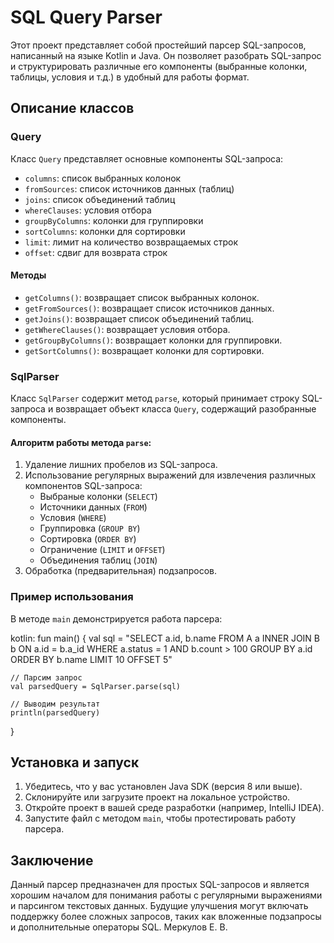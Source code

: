# SQL Query Parser

Этот проект представляет собой простейший парсер SQL-запросов, написанный на языке Kotlin и Java. 
Он позволяет разобрать SQL-запрос и структурировать различные его компоненты (выбранные колонки, таблицы, условия и т.д.) в удобный для работы формат.

## Описание классов

### Query

Класс `Query` представляет основные компоненты SQL-запроса:

- `columns`: список выбранных колонок
- `fromSources`: список источников данных (таблиц)
- `joins`: список объединений таблиц
- `whereClauses`: условия отбора
- `groupByColumns`: колонки для группировки
- `sortColumns`: колонки для сортировки
- `limit`: лимит на количество возвращаемых строк
- `offset`: сдвиг для возврата строк

#### Методы
- `getColumns()`: возвращает список выбранных колонок.
- `getFromSources()`: возвращает список источников данных.
- `getJoins()`: возвращает список объединений таблиц.
- `getWhereClauses()`: возвращает условия отбора.
- `getGroupByColumns()`: возвращает колонки для группировки.
- `getSortColumns()`: возвращает колонки для сортировки.

### SqlParser

Класс `SqlParser` содержит метод `parse`, который принимает строку SQL-запроса и возвращает объект класса `Query`, содержащий разобранные компоненты. 

#### Алгоритм работы метода `parse`:
1. Удаление лишних пробелов из SQL-запроса.
2. Использование регулярных выражений для извлечения различных компонентов SQL-запроса: 
   - Выбраные колонки (`SELECT`)
   - Источники данных (`FROM`)
   - Условия (`WHERE`)
   - Группировка (`GROUP BY`)
   - Сортировка (`ORDER BY`)
   - Ограничение (`LIMIT` и `OFFSET`)
   - Объединения таблиц (`JOIN`)
3. Обработка (предварительная) подзапросов.

### Пример использования

В методе `main` демонстрируется работа парсера:

kotlin:
fun main() {
    val sql = "SELECT a.id, b.name FROM A a INNER JOIN B b ON a.id = b.a_id WHERE a.status = 1 AND b.count > 100 GROUP BY a.id ORDER BY b.name LIMIT 10 OFFSET 5"

    // Парсим запрос
    val parsedQuery = SqlParser.parse(sql)

    // Выводим результат
    println(parsedQuery)
}


## Установка и запуск

1. Убедитесь, что у вас установлен Java SDK (версия 8 или выше).
2. Склонируйте или загрузите проект на локальное устройство.
3. Откройте проект в вашей среде разработки (например, IntelliJ IDEA).
4. Запустите файл с методом `main`, чтобы протестировать работу парсера.

## Заключение

Данный парсер предназначен для простых SQL-запросов и является хорошим началом для понимания работы с регулярными выражениями и парсингом текстовых данных. 
Будущие улучшения могут включать поддержку более сложных запросов, таких как вложенные подзапросы и дополнительные операторы SQL.
Меркулов Е. В.


